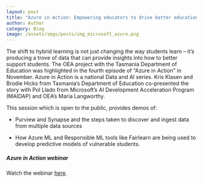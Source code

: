 ```yaml
---
layout: post
title: "Azure in Action: Empowering educators to drive better education outcomes with AI and open data analytics" 
author: Author
category: Blog
image: /assets/imgs/posts/img_microsoft_azure.png
---
```


The shift to hybrid learning is not just changing the way students learn – it’s producing a trove of data that can provide insights into how to better support students. 
The OEA project with the Tasmania Department of Education was highlighted in the fourth episode of “Azure in Action” in November. Azure in Action is a national Data and AI series.
Kris Klasen and Brodie Hicks from Tasmania’s Department of Education co-presented the story with Pol Llado from Microsoft’s AI Development Acceleration Program (MAIDAP) and OEA’s Maria Langworthy.  

This session which is open to the public, provides demos of:  

- Purview and Synapse and the steps taken to discover and ingest data from multiple data sources  

- How Azure ML and Responsible ML tools like Fairlearn are being used to develop predictive models of vulnerable students.  

##### Azure in Action webinar

Watch the webinar [here](https://info.microsoft.com/AU-AzureAI-VDEO-FY22-12Dec-06-Azure-in-Action-Ep-4-Empowering-educators-to-drive-better-education-outcomes-with-AI-and-open-data-analytics-SRGCM5449_LP01-Registration---Form-in-Body.html).

